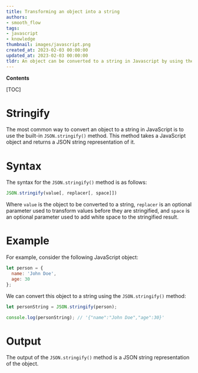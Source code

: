 ```yaml
---
title: Transforming an object into a string
authors:
- smooth_flow
tags:
- javascript
- knowledge
thumbnail: images/javascript.png
created_at: 2023-02-03 00:00:00
updated_at: 2023-02-03 00:00:00
tldr: An object can be converted to a string in Javascript by using the JSON.stringify() method.
---
```


**Contents**

[TOC]

# Stringify

The most common way to convert an object to a string in JavaScript is to use the built-in `JSON.stringify()` method. This method takes a JavaScript object and returns a JSON string representation of it.

# Syntax

The syntax for the `JSON.stringify()` method is as follows:

```javascript
JSON.stringify(value[, replacer[, space]])
```

Where `value` is the object to be converted to a string, `replacer` is an optional parameter used to transform values before they are stringified, and `space` is an optional parameter used to add white space to the stringified result.

# Example

For example, consider the following JavaScript object:

```javascript
let person = {
  name: 'John Doe',
  age: 30
};
```

We can convert this object to a string using the `JSON.stringify()` method:

```javascript
let personString = JSON.stringify(person);

console.log(personString); // '{"name":"John Doe","age":30}'
```

# Output

The output of the `JSON.stringify()` method is a JSON string representation of the object.
